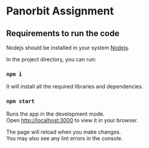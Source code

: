 # Panorbit Assignment

## Requirements to run the code

Nodejs should be installed in your system [Nodejs](https://nodejs.org/en).

In the project directory, you can run:

### `npm i`

It will install all the required libraries and dependencies.

### `npm start`

Runs the app in the development mode.\
Open [http://localhost:3000](http://localhost:3000) to view it in your browser.

The page will reload when you make changes.\
You may also see any lint errors in the console.
